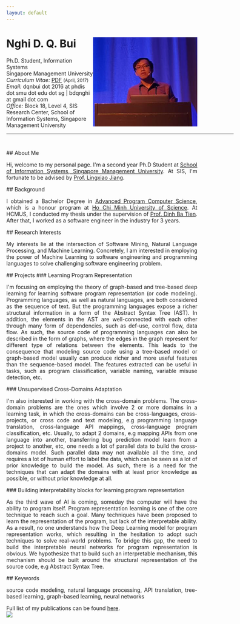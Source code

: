 ```yaml
---
layout: default
---
```


<!-- {% include image.html url="/images/me2.jpeg" caption="Dhawal Joharapurkar" width=275 align="right" %} -->


# Nghi D. Q. Bui  <a href="/images/me3.png" target="_blank"><img src="images/me3.png" alt="Nghi Bui" style="width:275px;" align="right"></a>
Ph.D. Student, Information Systems <br>
Singapore Management University <br>
<em>Curriculum Vitae: </em><a href="/files/CV_new.pdf" target="_blank">PDF</a>  <small>(April, 2017)</small> <br>
<em>Email: </em><a>dqnbui dot 2016 at phdis dot smu dot edu dot sg</a> | <a>bdqnghi at gmail dot com</a> <br>
<em>Office: </em>Block 18, Level 4, SIS Research Center, School of Information Systems, Singapore Management University<br>
<!-- <p><a href="http://doodle.com/dhawaljoh" target="_blank">Meet me!</a> | <a href="http://flask.io/yoUm1" target="_blank">Assign me a task!</a> (please let me know you've added something!)</p> -->
<hr width="600px">
<hr style="height:10pt; visibility:hidden;" />
## About Me
<!-- <a href="http://www.ucsc.edu/" target="_blank"><img src="images/ucsc.png" alt="UCSC" style="width:275px;" align="right"></a> -->
<p align="justify" style="max-width:600px">
Hi, welcome to my personal page. I'm a second year Ph.D Student at <a href="https://sis.smu.edu.sg/programmes/PhD/overview" target="_blank">School of Information Systems, Singapore Management University</a>. At SIS, I'm fortunate to be advised by <a href="http://www.mysmu.edu/faculty/lxjiang/" target="_blank">Prof. Lingxiao Jiang</a>. </p>
## Background
<p align="justify" style="max-width:600px">
I obtained a Bachelor Degree in <a href="http://www.apcs.hcmus.edu.vn/Default.aspx?alias=www.apcs.hcmus.edu.vn/en" target="_blank">Advanced Program Computer Science</a>, which is a honour program at <a href="http://web.hcmus.edu.vn/en/index.php" target="_blank">Ho Chi Minh University of Science</a>. At HCMUS, I conducted my thesis under the supervision of <a href="https://dblp.org/pers/hd/d/Dinh:Tien_Ba">Prof. Dinh Ba Tien</a>. After that, I worked as a software engineer in the industry for 3 years.
</p>
## Research Interests
<p align="justify" style="max-width:600px">
My interests lie at the intersection of Software Mining, Natural Language Processing, and Machine Learning. Concretely, I am interested in employing the power of Machine Learning to software engineering and programming languages to solve challenging software engineering problem.
</p>
## Projects
### Learning Program Representation
<p align="justify" style="max-width:600px">
I'm focusing on employing the theory of graph-based and tree-based deep learning for learning software program representation (or code modeling). Programming languages, as well as natural languages, are both considered as the sequence of text. But the programming languages expose a richer structural information in a form of the Abstract Syntax Tree (AST). In addition, the elements in the AST are well-connected with each other through many form of dependencies, such as def-use, control flow, data flow. As such, the source code of programming languages can also be described in the form of graphs, where the edges in the graph represent for  different type of relations between the elements. This leads to the consequence that modeling source code using a tree-based model or graph-based model usually can produce richer and more useful features than the sequence-based model. The features extracted can be useful in tasks, such as program classification, variable naming, variable misuse detection, etc.
</p>
### Unsupervised Cross-Domains Adaptation
<p align="justify" style="max-width:600px">
I'm also interested in working with the cross-domain problems. The cross-domain problems are the ones which involve 2 or more domains in a learning task, in which the cross-domains can be cross-languages, cross-projects, or cross code and text modeling, e.g programming language translation, cross-language API mappings, cross-language program classification, etc.  Usually, to adapt 2 domains, e.g mapping APIs from one language into another, transferring bug prediction model learn from a project to another, etc, one needs a lot of parallel data to build the cross-domains model. Such parallel data may not available all the time, and requires a lot of human effort to label the data, which can be seen as a lot of prior knowledge to build the model. As such, there is a need for the techniques that can adapt the domains with at least prior knowledge as possible, or without prior knowledge at all.
</p>
### Building interpretability blocks for learning program representation
<p align="justify" style="max-width:600px">
As the third wave of AI is coming, someday the computer will have the ability to program itself. Program representation learning is one of the core technique to reach such a goal. Many techniques have been proposed to learn the representation of the program, but lack of the interpretable ability. As a result, no one understands how the Deep Learning model for program representation works, which resulting in the hesitation to adopt such techniques to solve real-world problems. To bridge this gap, the need to build the interpretable neural networks for program representation is obvious. We hypothesize that to build such an interpretable mechanism, this mechanism should be built around the structural representation of the source code, e.g Abstract Syntax Tree.
</p>
## Keywords
<p align="justify" style="max-width:600px">
source code modeling, natural language processing, API translation, tree-based learning, graph-based learning, neural networks
</p>
Full list of my publications can be found <a href="https://scholar.google.com.sg/citations?user=QwybxYsAAAAJ&hl=ens" target="_blank">here</a>.
<br>
<a href="https://clustrmaps.com/site/1ad1p" title="Visit tracker"><img src="//www.clustrmaps.com/map_v2.png?d=McQNhkf8Yz9_O9RxR6737fb3TmJs5kCW-Tm-aoQaocc&cl=ffffff"></a>
